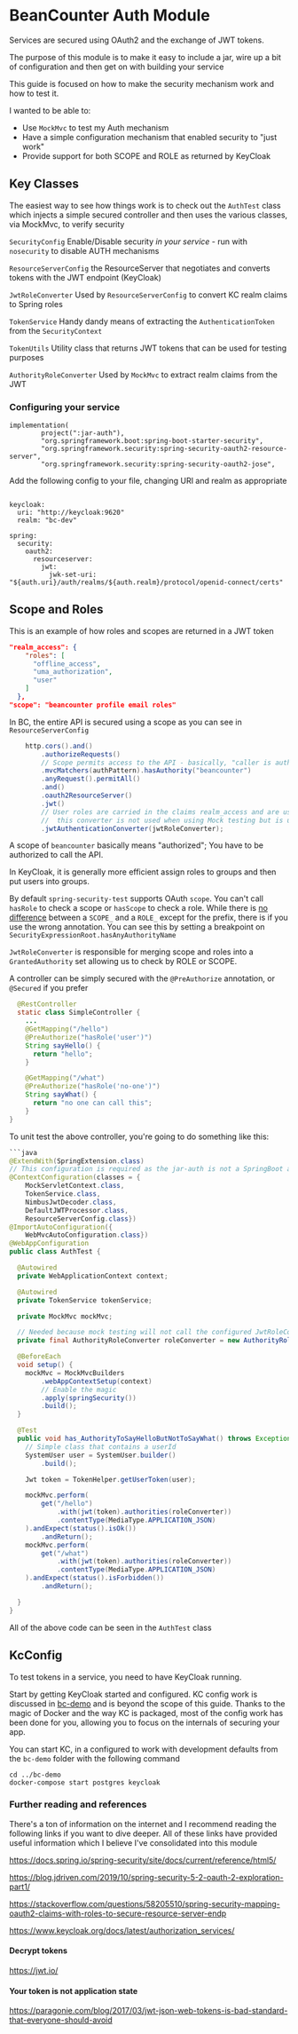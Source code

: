 # BeanCounter Auth Module

Services are secured using OAuth2 and the exchange of JWT tokens.

The purpose of this module is to make it easy to include a jar, wire up a bit of configuration and then get on with
building your service

This guide is focused on how to make the security mechanism work and how to test it.

I wanted to be able to:

*   Use `MockMvc` to test my Auth mechanism
*   Have a simple configuration mechanism that enabled security to "just work"
*   Provide support for both SCOPE and ROLE as returned by KeyCloak

## Key Classes

The easiest way to see how things work is to check out the `AuthTest` class which injects a simple secured controller
and then uses the various classes, via MockMvc, to verify security

`SecurityConfig` Enable/Disable security _in your service_ - run with `nosecurity` to disable AUTH mechanisms

`ResourceServerConfig`  the ResourceServer that negotiates and converts tokens with the JWT endpoint (KeyCloak)

`JwtRoleConverter` Used by `ResourceServerConfig` to convert KC realm claims to Spring roles

`TokenService` Handy dandy means of extracting the `AuthenticationToken` from the `SecurityContext`

`TokenUtils` Utility class that returns JWT tokens that can be used for testing purposes

`AuthorityRoleConverter` Used by `MockMvc` to extract realm claims from the JWT

### Configuring your service

```$groovy
implementation(
        project(":jar-auth"),
        "org.springframework.boot:spring-boot-starter-security",
        "org.springframework.security:spring-security-oauth2-resource-server",
        "org.springframework.security:spring-security-oauth2-jose",
```

Add the following config to your file, changing URI and realm as appropriate

```$yaml

keycloak:
  uri: "http://keycloak:9620"
  realm: "bc-dev"

spring:
  security:
    oauth2:
      resourceserver:
        jwt:
          jwk-set-uri: "${auth.uri}/auth/realms/${auth.realm}/protocol/openid-connect/certs"

```

## Scope and Roles

This is an example of how roles and scopes are returned in a JWT token

```json
"realm_access": {
    "roles": [
      "offline_access",
      "uma_authorization",
      "user"
    ]
  },
"scope": "beancounter profile email roles"
```

In BC, the entire API is secured using a scope as you can see in `ResourceServerConfig`

```java
    http.cors().and()
        .authorizeRequests()
        // Scope permits access to the API - basically, "caller is authorised"
        .mvcMatchers(authPattern).hasAuthority("beancounter")
        .anyRequest().permitAll()
        .and()
        .oauth2ResourceServer()
        .jwt()
        // User roles are carried in the claims realm_access and are used for fine grained control
        //  this converter is not used when using Mock testing but is used when running with a full configuration
        .jwtAuthenticationConverter(jwtRoleConverter);
```

A scope of `beancounter` basically means "authorized"; You have to be authorized to call the API.

In KeyCloak, it is generally more efficient assign roles to groups and then put users into groups.

By default `spring-security-test` supports OAuth `scope`. You can't call `hasRole` to check a scope or `hasScope` to
check a role. While there
is [no difference](https://stackoverflow.com/questions/19525380/difference-between-role-and-grantedauthority-in-spring-security)
between a `SCOPE_` and a `ROLE_` except for the prefix, there is if you use the wrong annotation. You can see this by
setting a breakpoint on `SecurityExpressionRoot.hasAnyAuthorityName`

`JwtRoleConverter` is responsible for merging scope and roles into a `GrantedAuthority` set allowing us to check by ROLE
or SCOPE.

A controller can be simply secured with the `@PreAuthorize` annotation, or `@Secured` if you prefer

```java
  @RestController
  static class SimpleController {
    ...
    @GetMapping("/hello")
    @PreAuthorize("hasRole('user')")
    String sayHello() {
      return "hello";
    }

    @GetMapping("/what")
    @PreAuthorize("hasRole('no-one')")
    String sayWhat() {
      return "no one can call this";
    }
}
```

To unit test the above controller, you're going to do something like this:

```java
```java
@ExtendWith(SpringExtension.class)
// This configuration is required as the jar-auth is not a SpringBoot application
@ContextConfiguration(classes = {
    MockServletContext.class,
    TokenService.class,
    NimbusJwtDecoder.class,
    DefaultJWTProcessor.class,
    ResourceServerConfig.class})
@ImportAutoConfiguration({
    WebMvcAutoConfiguration.class})
@WebAppConfiguration
public class AuthTest {

  @Autowired
  private WebApplicationContext context;

  @Autowired
  private TokenService tokenService;

  private MockMvc mockMvc;

  // Needed because mock testing will not call the configured JwtRoleConverter
  private final AuthorityRoleConverter roleConverter = new AuthorityRoleConverter();

  @BeforeEach
  void setup() {
    mockMvc = MockMvcBuilders
        .webAppContextSetup(context)
        // Enable the magic
        .apply(springSecurity())
        .build();
  }

  @Test
  public void has_AuthorityToSayHelloButNotToSayWhat() throws Exception {
    // Simple class that contains a userId 
    SystemUser user = SystemUser.builder()
        .build();

    Jwt token = TokenHelper.getUserToken(user);

    mockMvc.perform(
        get("/hello")
            .with(jwt(token).authorities(roleConverter))
            .contentType(MediaType.APPLICATION_JSON)
    ).andExpect(status().isOk())
        .andReturn();
    mockMvc.perform(
        get("/what")
            .with(jwt(token).authorities(roleConverter))
            .contentType(MediaType.APPLICATION_JSON)
    ).andExpect(status().isForbidden())
        .andReturn();

  }
}
```  

All of the above code can be seen in the `AuthTest` class

## KcConfig

To test tokens in a service, you need to have KeyCloak running.

Start by getting KeyCloak started and configured. KC config work is discussed in [bc-demo](../bc-demo/README.md) and is
beyond the scope of this guide. Thanks to the magic of Docker and the way KC is packaged, most of the config work has
been done for you, allowing you to focus on the internals of securing your app.

You can start KC, in a configured to work with development defaults from the `bc-demo` folder with the following command

```shell script
cd ../bc-demo
docker-compose start postgres keycloak
```

### Further reading and  references

There's a ton of information on the internet and I recommend reading the following links if you want to dive deeper. All
of these links have provided useful information which I believe I've consolidated into this module

<https://docs.spring.io/spring-security/site/docs/current/reference/html5/>

<https://blog.jdriven.com/2019/10/spring-security-5-2-oauth-2-exploration-part1/>

<https://stackoverflow.com/questions/58205510/spring-security-mapping-oauth2-claims-with-roles-to-secure-resource-server-endp>

<https://www.keycloak.org/docs/latest/authorization_services/>

#### Decrypt  tokens

<https://jwt.io/>

#### Your token is not application state

<https://paragonie.com/blog/2017/03/jwt-json-web-tokens-is-bad-standard-that-everyone-should-avoid>
